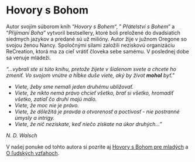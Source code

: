 Hovory s Bohom
==============

Autor svojím súborom kníh “*Hovory s Bohem*“, ” *Přátelství s Bohem*” a
“*Přijímaní Boha*” vytvoril bestsellery, ktoré boli preložené do dvadsiatich
siedmych jazykov a predané sú už milióny. Autor žije v južnom Oregone so svojou
ženou Nancy. Spoločnými silami založili neziskovú organizáciu ReCreation, ktorá
ma za cieľ vrátiť človeka sebe samému. V poslednej dobe sa venuje mládeži.

*“…vybrali ste si túto knihu, pretože žijete v šialenom svete a chcete ho
zmeniť. Vo svojom vnútre a hĺbke duše viete, aký by život **mohol** byť."*

* *Viete, žeby sme nemali jeden druhému ubližovať.*
* *Viete, že nikto nemá právo chcieť všetko, brať si všetko, hromadiť všetko, zatiaľ čo druhí majú málo.*
* *Viete, že moc nie je právo.*
* *Viete, že dôležitá je pravda a otvorenosť a poctivosť - nie postranné úmysly a intrigy.*
* *Viete, že nič nezískate, keď niečo získate na úkor druhých…”*

*N. D. Walsch*

V našej ponuke od tohto autora si pozrite aj [Hovory s Bohom pre
mladých](/sip/knihy/hovory-s-bohem) a [O ľudských
vzťahoch](/sip/knihy/o-lidskych-vztazich).

